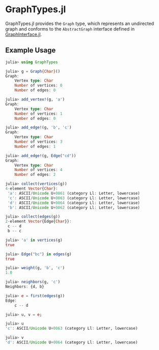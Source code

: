

# GraphTypes.jl

GraphTypes.jl provides the `Graph` type, which represents an undirected graph and conforms to
the `AbstractGraph` interface defined in
[GraphInterface.jl](https://github.com/CameronBieganek/GraphInterface.jl).

## Example Usage

```julia
julia> using GraphTypes

julia> g = Graph{Char}()
Graph:
    Vertex type: Char
    Number of vertices: 0
    Number of edges: 0

julia> add_vertex!(g, 'a')
Graph:
    Vertex type: Char
    Number of vertices: 1
    Number of edges: 0

julia> add_edge!(g, 'b', 'c')
Graph:
    Vertex type: Char
    Number of vertices: 3
    Number of edges: 1

julia> add_edge!(g, Edge("cd"))
Graph:
    Vertex type: Char
    Number of vertices: 4
    Number of edges: 2

julia> collect(vertices(g))
4-element Vector{Char}:
 'a': ASCII/Unicode U+0061 (category Ll: Letter, lowercase)
 'c': ASCII/Unicode U+0063 (category Ll: Letter, lowercase)
 'd': ASCII/Unicode U+0064 (category Ll: Letter, lowercase)
 'b': ASCII/Unicode U+0062 (category Ll: Letter, lowercase)

julia> collect(edges(g))
2-element Vector{Edge{Char}}:
 c -- d
 b -- c

julia> 'a' in vertices(g)
true

julia> Edge("bc") in edges(g)
true

julia> weight(g, 'b', 'c')
1.0

julia> neighbors(g, 'c')
Neighbors: {d, b}

julia> e = first(edges(g))
Edge:
    c -- d

julia> u, v = e;

julia> u
'c': ASCII/Unicode U+0063 (category Ll: Letter, lowercase)

julia> v
'd': ASCII/Unicode U+0064 (category Ll: Letter, lowercase)
```
